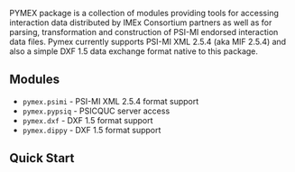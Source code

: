 PYMEX package is a collection of modules providing tools for accessing interaction
data distributed by IMEx Consortium partners as well as for parsing, transformation
and construction of PSI-MI endorsed interaction data files. Pymex currently supports
PSI-MI XML 2.5.4 (aka MIF 2.5.4) and also a simple DXF 1.5 data exchange format
native to this package.

## Modules


* ``pymex.psimi`` - PSI-MI XML 2.5.4 format support 
* ``pymex.pypsiq`` - PSICQUC server access
* ``pymex.dxf`` - DXF 1.5 format support 
* ``pymex.dippy`` - DXF 1.5 format support 


## Quick Start





